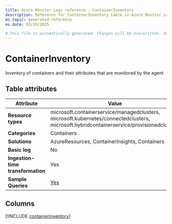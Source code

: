 ```yaml
---
title: Azure Monitor Logs reference - ContainerInventory
description: Reference for ContainerInventory table in Azure Monitor Logs.
ms.topic: generated-reference
ms.date: 03/19/2025

# This file is automatically generated. Changes will be overwritten. Do not change this file directly.
---
```


# ContainerInventory

Inventory of containers and their attributes that are monitored by the agent


## Table attributes

|Attribute|Value|
|---|---|
|**Resource types**|microsoft.containerservice/managedclusters,<br>microsoft.kubernetes/connectedclusters,<br>microsoft.hybridcontainerservice/provisionedclusters|
|**Categories**|Containers|
|**Solutions**| AzureResources, ContainerInsights, Containers|
|**Basic log**|No|
|**Ingestion-time transformation**|Yes|
|**Sample Queries**|[Yes](/azure/azure-monitor/reference/queries/containerinventory)|



## Columns
  
[!INCLUDE [containerinventory](~/reusable-content/ce-skilling/azure/includes/azure-monitor/reference/tables/containerinventory-include.md)]
